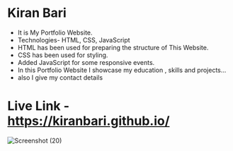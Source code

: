 <h1>Kiran Bari</h1>

<ul>
<li>It is My Portfolio Website.</li>
<li>Technologies- HTML, CSS, JavaScript</li>
<li>HTML has been used for preparing the structure of This Website.</li>
<li>CSS has been used for styling.</li>
<li>Added JavaScript for some responsive events.</li>
<li>In this Portfolio Website I showcase my education , skills and projects...</li>
<li>also I give my contact details</li>
</ul>

# Live Link - https://kiranbari.github.io/
![Screenshot (20)](https://user-images.githubusercontent.com/54286695/188331629-4373f3de-7d7b-40d1-afc5-0840753649ed.png)
